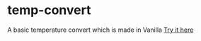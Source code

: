 # temp-convert
A basic temperature convert which is made in Vanilla
[Try it here](https://viv-dave.github.io/temp-convert/)
